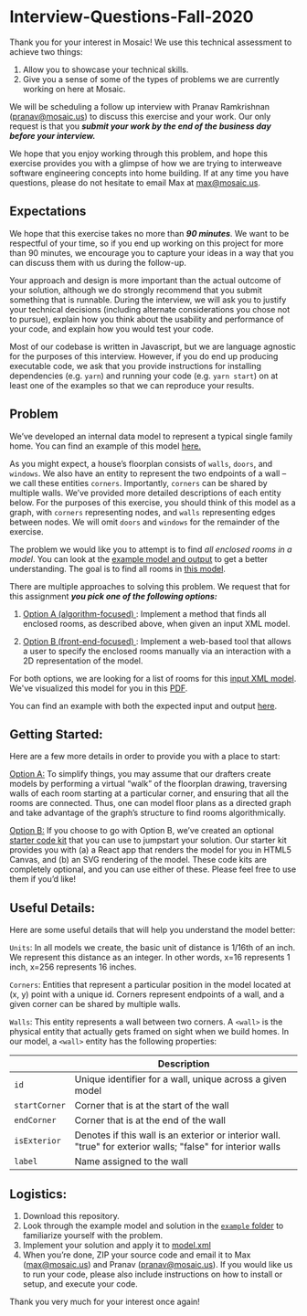 # Interview-Questions-Fall-2020

Thank you for your interest in Mosaic! We use this technical assessment to achieve two things:
1. Allow you to showcase your technical skills.
2. Give you a sense of some of the types of problems we are currently working on here at Mosaic.

We will be scheduling a follow up interview with Pranav Ramkrishnan (pranav@mosaic.us) to discuss this exercise and your work. Our only request is that you **_submit your work by the end of the business day before your interview._**

We hope that you enjoy working through this problem, and hope this exercise provides you with a glimpse of how we are trying to interweave software engineering concepts into home building.  If at any time you have questions, please do not hesitate to email Max at max@mosaic.us.

## Expectations

We hope that this exercise takes no more than **_90 minutes_**. We want to be respectful of your time, so if you end up working on this project for more than 90 minutes, we encourage you to capture your ideas in a way that you can discuss them with us during the follow-up. 

Your approach and design is more important than the actual outcome of your solution, although we do strongly recommend that you submit something that is runnable. During the interview, we will ask you to justify your technical decisions (including alternate considerations you chose not to pursue), explain how you think about the usability and performance of your code, and explain how you would test your code. 

Most of our codebase is written in Javascript, but we are language agnostic for the purposes of this interview. However, if you do end up producing executable code, we ask that you provide instructions for installing dependencies (e.g. `yarn`) and running your code (e.g. `yarn start`) on at least one of the examples so that we can reproduce your results.

## Problem

We’ve developed an internal data model to represent a typical single family home. You can find an example of this model [here.](https://github.com/mosaic-builders/Rooms-Tech-Assessment/blob/master/model.xml)

As you might expect, a house’s floorplan consists of `walls`, `doors`, and `windows`. We also have an entity to represent the two endpoints of a wall – we call these entities `corners`. Importantly, `corners` can be shared by multiple walls. We’ve provided more detailed descriptions of each entity below. For the purposes of this exercise, you should think of this model as a graph, with `corners` representing nodes, and `walls` representing edges between nodes. We will omit `doors` and `windows` for the remainder of the exercise.

The problem we would like you to attempt is to find _all enclosed rooms in a model_.  You can look at the [example model and output](https://github.com/mosaic-builders/Rooms-Tech-Assessment/tree/master/example) to get a better understanding. The goal is to find all rooms in [this model](https://github.com/mosaic-builders/Rooms-Tech-Assessment/blob/master/model.xml).

There are multiple approaches to solving this problem. We request that for this assignment **_you pick one of the following options:_**
1. <ins> Option A (algorithm-focused) </ins>: Implement a method that finds all enclosed rooms, as described above, when given an input XML model.

2. <ins> Option B (front-end-focused) </ins>:  Implement a web-based tool that allows a user to specify the enclosed rooms manually via an interaction with a 2D representation of the model.

For both options, we are looking for a list of rooms for this [input XML model](https://github.com/mosaic-builders/Rooms-Tech-Assessment/blob/master/model.xml). We've visualized this model for you in this [PDF](https://github.com/mosaic-builders/Rooms-Tech-Assessment/blob/master/model.pdf).

You can find an example with both the expected input and output [here](https://github.com/mosaic-builders/Rooms-Tech-Assessment/tree/master/example).

## Getting Started:
Here are a few more details in order to provide you with a place to start:

<ins>Option A:</ins> To simplify things, you may assume that our drafters create models by performing a virtual “walk” of the floorplan drawing, traversing walls of each room starting at a particular corner, and ensuring that all the rooms are connected. Thus, one can model floor plans as a directed graph and take advantage of the graph’s structure to find rooms algorithmically.

<ins>Option B:</ins> If you choose to go with Option B, we’ve created an optional [starter code kit](https://github.com/mosaic-builders/Rooms-Tech-Assessment/tree/master/optionB) that you can use to jumpstart your solution. Our starter kit provides you with (a) a React app that renders the model for you in HTML5 Canvas, and (b) an SVG rendering of the model. These code kits are completely optional, and you can use either of these. Please feel free to use them if you’d like! 


## Useful Details:
Here are some useful details that will help you understand the model better:

`Units`: In all models we create, the basic unit of distance is 1/16th of an inch. We represent this distance as an integer. In other words, x=16 represents 1 inch, x=256 represents 16 inches.

`Corners`: Entities that represent a particular position in the model located at (x, y) point with a unique id. Corners represent endpoints of a wall, and a given corner can be shared by multiple walls.

`Walls`: This entity represents a wall between two corners. A `<wall>` is the physical entity that actually gets framed on sight when we build homes. In our model, a `<wall>` entity has the following properties:

|  | Description  |
|-|-|
| `id` | Unique identifier for a wall, unique across a given model  |
| `startCorner` | Corner that is at the start of the wall |
| `endCorner` | Corner that is at the end of the wall  |
| `isExterior` | Denotes if this wall is an exterior or interior wall. "true" for exterior walls; "false" for interior walls |
| `label` | Name assigned to the wall |



## Logistics:
1. Download this repository.
2. Look through the example model and solution in the [`example` folder](https://github.com/mosaic-builders/Rooms-Tech-Assessment/tree/master/example) to familiarize yourself with the problem.
3. Implement your solution and apply it to [model.xml](https://github.com/mosaic-builders/Rooms-Tech-Assessment/blob/master/model.xml)
4. When you’re done, ZIP your source code and email it to Max (max@mosaic.us) and Pranav (pranav@mosaic.us). If you would like us to run your code, please also include instructions on how to install or setup, and execute your code. 

Thank you very much for your interest once again!
